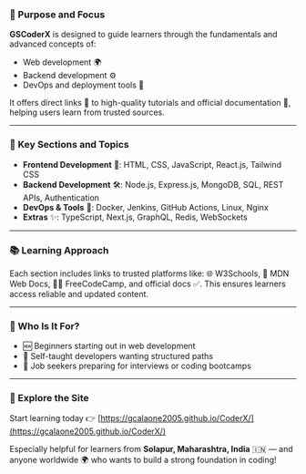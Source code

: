 

### 🎯 Purpose and Focus

**GSCoderX** is designed to guide learners through the fundamentals and advanced concepts of:

* Web development 🌍
* Backend development ⚙️
* DevOps and deployment tools 🚀

It offers direct links 🔗 to high-quality tutorials and official documentation 📖, helping users learn from trusted sources.

---

### 🧰 Key Sections and Topics

* **Frontend Development** 🎨: HTML, CSS, JavaScript, React.js, Tailwind CSS
* **Backend Development** 🛠️: Node.js, Express.js, MongoDB, SQL, REST APIs, Authentication
* **DevOps & Tools** 🧪: Docker, Jenkins, GitHub Actions, Linux, Nginx
* **Extras** ✨: TypeScript, Next.js, GraphQL, Redis, WebSockets

---

### 📚 Learning Approach

Each section includes links to trusted platforms like:
🌐 W3Schools, 📘 MDN Web Docs, 🧑‍🏫 FreeCodeCamp, and official docs ✅.
This ensures learners access reliable and updated content.

---

### 👥 Who Is It For?

* 🆕 Beginners starting out in web development
* 🧠 Self-taught developers wanting structured paths
* 💼 Job seekers preparing for interviews or coding bootcamps

---

### 🔗 Explore the Site

Start learning today 👉 [https://gcalaone2005.github.io/CoderX/](https://gcalaone2005.github.io/CoderX/)

Especially helpful for learners from **Solapur, Maharashtra, India** 🇮🇳 — and anyone worldwide 🌍 who wants to build a strong foundation in coding!

